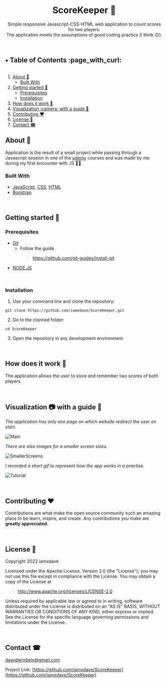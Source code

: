 <h1 align="center">ScoreKeeper 🎲</h1>
<p align="center">
 Simple responsive Javascript-CSS-HTML web application to count scores for two players.<br/>
 The application meets the assumptions of good coding practics (I think 😊).
</p>
<br/>

<!-- TABLE OF CONTENTS -->
<details open="open">
  <summary><h2 style="display: inline-block">Table of Contents :page_with_curl:</h2></summary>
  <ol>
    <li>
      <a href="#about-">About 🤔 </a>
      <ul>
        <li><a href="#built-with">Built With</a></li>
      </ul>
    </li>
    <li>
      <a href="#getting-started-">Getting started 🚀</a>
      <ul>
        <li><a href="#prerequisites">Prerequisites</a></li>
        <li><a href="#installation">Installation</a></li>
      </ul>
    </li>
    <li><a href="#how-does-it-work-">How does it work 📔</a></li>
    <li><a href="#visualization-camera-with-a-guide-">Visualization :camera: with a guide 📙</a></li>
    <li><a href="#contributing-heart">Contributing ❤️</a></li>
    <li><a href="#license-">License 📝</a></li>
    <li><a href="#contact-">Contact ☎</a></li>
  </ol>
</details>

<!-- ABOUT -->
## About 🤔
Application is the result of a small project while passing through a Javascript session in one of the [udemy](https://www.udemy.com/course/the-web-developer-bootcamp/) courses and was made by me during my first encounter with JS 😮‍💨.<br/>



### Built With 

* [JavaScript](https://developer.mozilla.org/en-US/docs/Web/JavaScript), [CSS](https://developer.mozilla.org/en-US/docs/Web/CSS), [HTML](https://developer.mozilla.org/en-US/docs/Web/HTML)
* [Boostrap](https://getbootstrap.com/docs/4.1/getting-started/introduction/)

<br/>

<!-- GETTING STARTED -->
## Getting started 🚀

### Prerequisites

* [Git](https://git-scm.com/) 
  * Follow the guide
    > https://github.com/git-guides/install-git
* [NODE.JS](https://nodejs.org/en/)


<br/>

### Installation

1. Use your command line and clone the repository:

 ```
 git clone https://github.com/iamxdave/ScoreKeeper.git
```

 
2. Go to the clonned folder: 
```
cd ScoreKeeper
```
3. Open the repository in any development environment

<br/>

<!-- HOW DOES IT WORK-->
## How does it work 📔
<p>
  The application allows the user to store and remember two scores of both players.
</p>
  

<br/>

<!-- VISUALIZATION AND GUIDE -->
## Visualization :camera: with a guide 📙

  _The application has only one page on which website redirect the user on start._

![Main](https://user-images.githubusercontent.com/74014874/183271040-a10528f7-4022-4a41-99cd-bc47286ec1d7.png)

  _There are also images for a smaller screen sizes._
  
![SmallerScreens](https://user-images.githubusercontent.com/74014874/183271072-681f37d0-c763-4f89-ba4f-1e50d6dbfe18.png)

  _I recorded a short gif to represent how the app works in a practise._

![Tutorial](https://user-images.githubusercontent.com/74014874/183271028-55698149-c2fd-4620-9fe3-761ab5de09b7.gif)

<br/>

<!-- CONTRIBUTING -->
## Contributing :heart:

 Contributions are what make the open source community such an amazing place to be learn, inspire, and create. Any contributions you make are **greatly appreciated**.


<br/>

<!-- LICENSE -->
## License 📝
<p> 
 Copyright 2022 iamxdave

 Licensed under the Apache License, Version 2.0 (the "License");
 you may not use this file except in compliance with the License.
 You may obtain a copy of the License at
</p>

> http://www.apache.org/licenses/LICENSE-2.0

<p> 
 Unless required by applicable law or agreed to in writing, software
 distributed under the License is distributed on an "AS IS" BASIS,
 WITHOUT WARRANTIES OR CONDITIONS OF ANY KIND, either express or implied.
 See the License for the specific language governing permissions and
 limitations under the License.
</p>
<br/>

<!-- CONTACT -->
## Contact ☎

dawidwrobelx@gmail.com

Project Link: [https://github.com/iamxdave/ScoreKeeper](https://github.com/iamxdave/ScoreKeeper)
